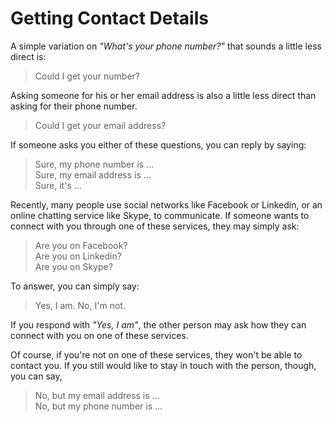 # Getting Contact Details

A simple variation on _"What's your phone number?"_ that sounds a little less direct is:
> Could I get your number?

Asking someone for his or her email address is also a little less direct than asking for their phone number.
> Could I get your email address?

If someone asks you either of these questions, you can reply by saying:
> Sure, my phone number is ...\
> Sure, my email address is ...\
> Sure, it's ...

Recently, many people use social networks like Facebook or Linkedin, or an online chatting service like Skype, to communicate. If someone wants to connect with you through one of these services, they may simply ask:
> Are you on Facebook?\
> Are you on Linkedin?\
> Are you on Skype?

To answer, you can simply say:
> Yes, I am.
> No, I'm not.

If you respond with _"Yes, I am"_, the other person may ask how they can connect with you on one of these services.

Of course, if you're not on one of these services, they won't be able to contact you. If you still would like to stay in touch with the person, though, you can say,
> No, but my email address is ...\
> No, but my phone number is ...

